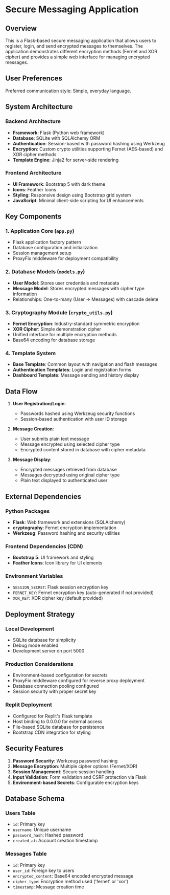 # Secure Messaging Application

## Overview

This is a Flask-based secure messaging application that allows users to register, login, and send encrypted messages to themselves. The application demonstrates different encryption methods (Fernet and XOR cipher) and provides a simple web interface for managing encrypted messages.

## User Preferences

Preferred communication style: Simple, everyday language.

## System Architecture

### Backend Architecture
- **Framework**: Flask (Python web framework)
- **Database**: SQLite with SQLAlchemy ORM
- **Authentication**: Session-based with password hashing using Werkzeug
- **Encryption**: Custom crypto utilities supporting Fernet (AES-based) and XOR cipher methods
- **Template Engine**: Jinja2 for server-side rendering

### Frontend Architecture
- **UI Framework**: Bootstrap 5 with dark theme
- **Icons**: Feather Icons
- **Styling**: Responsive design using Bootstrap grid system
- **JavaScript**: Minimal client-side scripting for UI enhancements

## Key Components

### 1. Application Core (`app.py`)
- Flask application factory pattern
- Database configuration and initialization
- Session management setup
- ProxyFix middleware for deployment compatibility

### 2. Database Models (`models.py`)
- **User Model**: Stores user credentials and metadata
- **Message Model**: Stores encrypted messages with cipher type information
- Relationships: One-to-many (User → Messages) with cascade delete

### 3. Cryptography Module (`crypto_utils.py`)
- **Fernet Encryption**: Industry-standard symmetric encryption
- **XOR Cipher**: Simple demonstration cipher
- Unified interface for multiple encryption methods
- Base64 encoding for database storage

### 4. Template System
- **Base Template**: Common layout with navigation and flash messages
- **Authentication Templates**: Login and registration forms
- **Dashboard Template**: Message sending and history display

## Data Flow

1. **User Registration/Login**: 
   - Passwords hashed using Werkzeug security functions
   - Session-based authentication with user ID storage

2. **Message Creation**:
   - User submits plain text message
   - Message encrypted using selected cipher type
   - Encrypted content stored in database with cipher metadata

3. **Message Display**:
   - Encrypted messages retrieved from database
   - Messages decrypted using original cipher type
   - Plain text displayed to authenticated user

## External Dependencies

### Python Packages
- **Flask**: Web framework and extensions (SQLAlchemy)
- **cryptography**: Fernet encryption implementation
- **Werkzeug**: Password hashing and security utilities

### Frontend Dependencies (CDN)
- **Bootstrap 5**: UI framework and styling
- **Feather Icons**: Icon library for UI elements

### Environment Variables
- `SESSION_SECRET`: Flask session encryption key
- `FERNET_KEY`: Fernet encryption key (auto-generated if not provided)
- `XOR_KEY`: XOR cipher key (default provided)

## Deployment Strategy

### Local Development
- SQLite database for simplicity
- Debug mode enabled
- Development server on port 5000

### Production Considerations
- Environment-based configuration for secrets
- ProxyFix middleware configured for reverse proxy deployment
- Database connection pooling configured
- Session security with proper secret key

### Replit Deployment
- Configured for Replit's Flask template
- Host binding to 0.0.0.0 for external access
- File-based SQLite database for persistence
- Bootstrap CDN integration for styling

## Security Features

1. **Password Security**: Werkzeug password hashing
2. **Message Encryption**: Multiple cipher options (Fernet/XOR)
3. **Session Management**: Secure session handling
4. **Input Validation**: Form validation and CSRF protection via Flask
5. **Environment-based Secrets**: Configurable encryption keys

## Database Schema

### Users Table
- `id`: Primary key
- `username`: Unique username
- `password_hash`: Hashed password
- `created_at`: Account creation timestamp

### Messages Table
- `id`: Primary key
- `user_id`: Foreign key to users
- `encrypted_content`: Base64 encoded encrypted message
- `cipher_type`: Encryption method used ('fernet' or 'xor')
- `timestamp`: Message creation time